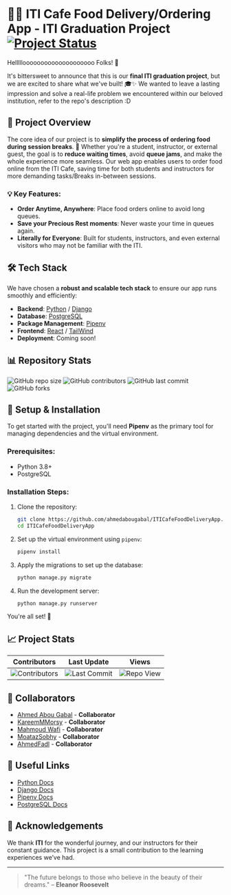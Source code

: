 # 🥇😋 ITI Cafe Food Delivery/Ordering App - ITI Graduation Project [![Project Status](https://img.shields.io/badge/status-still_in_progress-yellow)](https://github.com/yourusername/mernStackMilestoneProject_ITI)


Hellllloooooooooooooooooooo Folks! 👋

It's bittersweet to announce that this is our **final ITI graduation project**, but we are excited to share what we've built! 🎓✨ We wanted to leave a lasting impression and solve a real-life problem we encountered within our beloved institution, refer to the repo's description :D

## 🚀 Project Overview

The core idea of our project is to **simplify the process of ordering food during session breaks**. 🥪 Whether you're a student, instructor, or external guest, the goal is to **reduce waiting times**, avoid **queue jams**, and make the whole experience more seamless. Our web app enables users to order food online from the ITI Cafe, saving time for both students and instructors for more demanding tasks/Breaks in-between sessions.

### 💡 Key Features:
- **Order Anytime, Anywhere**: Place food orders online to avoid long queues.
- **Save your Precious Rest moments**: Never waste your time in queues again.
- **Literally for Everyone**: Built for students, instructors, and even external visitors who may not be familiar with the ITI.

## 🛠️ Tech Stack
We have chosen a **robust and scalable tech stack** to ensure our app runs smoothly and efficiently:

- **Backend**: [Python](https://www.python.org/) / [Django](https://www.djangoproject.com/)
- **Database**: [PostgreSQL](https://www.postgresql.org/)
- **Package Management**: [Pipenv](https://pipenv.pypa.io/en/latest/)
- **Frontend**: [React](https://react.dev/) / [TailWind](https://v2.tailwindcss.com/docs)
- **Deployment**: Coming soon!

## 📊 Repository Stats
![GitHub repo size](https://img.shields.io/github/repo-size/ahmedabougabal/ITICafeFoodDeliveryApp)
![GitHub contributors](https://img.shields.io/github/contributors/ahmedabougabal/ITICafeFoodDeliveryApp)
![GitHub last commit](https://img.shields.io/github/last-commit/ahmedabougabal/ITICafeFoodDeliveryApp)
![GitHub forks](https://img.shields.io/github/forks/ahmedabougabal/ITICafeFoodDeliveryApp?style=social)

## 🧩 Setup & Installation

To get started with the project, you'll need **Pipenv** as the primary tool for managing dependencies and the virtual environment.

### Prerequisites:
- Python 3.8+
- PostgreSQL

### Installation Steps:
1. Clone the repository:
    ```bash
    git clone https://github.com/ahmedabougabal/ITICafeFoodDeliveryApp.git
    cd ITICafeFoodDeliveryApp
    ```

2. Set up the virtual environment using `pipenv`:
    ```bash
    pipenv install
    ```

3. Apply the migrations to set up the database:
    ```bash
    python manage.py migrate
    ```

4. Run the development server:
    ```bash
    python manage.py runserver
    ```

You're all set! 🎉

## 📈 Project Stats

| Contributors               | Last Update | Views |
|----------------------------|-------------|-------|
| ![Contributors](https://img.shields.io/github/contributors/ahmedabougabal/ITICafeFoodDeliveryApp) | ![Last Commit](https://img.shields.io/github/last-commit/ahmedabougabal/ITICafeFoodDeliveryApp) | ![Repo View](https://komarev.com/ghpvc/?username=ahmedabougabal&style=flat-square) |

## 👥 Collaborators
- [Ahmed Abou Gabal](https://github.com/ahmedabougabal) - **Collaborator**
- [KareemMMorsy](https://github.com/KareemMMorsy) - **Collaborator**
- [Mahmoud Wafi](https://github.com/Mahmoud-Wafi) - **Collaborator**
- [MoatazSobhy](https://github.com/MoatazSobhy) - **Collaborator**
- [AhmedFadl](https://github.com/AhmedSayedFadl) - **Collaborator**


## 🔗 Useful Links
- [Python Docs](https://docs.python.org/3/)
- [Django Docs](https://docs.djangoproject.com/en/stable/)
- [Pipenv Docs](https://pipenv.pypa.io/en/latest/)
- [PostgreSQL Docs](https://www.postgresql.org/docs/)

## 🙏 Acknowledgements
We thank **ITI** for the wonderful journey, and our instructors for their constant guidance. This project is a small contribution to the learning experiences we’ve had.

---

> "The future belongs to those who believe in the beauty of their dreams." – **Eleanor Roosevelt**
